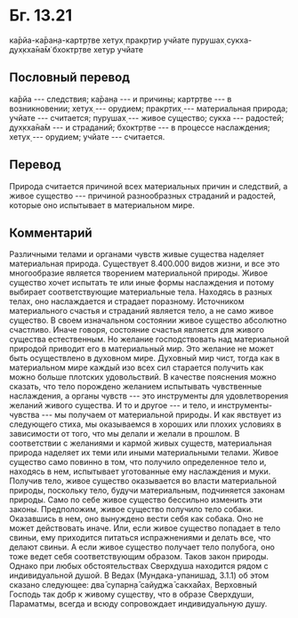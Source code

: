 # Бг. 13.21
ка̄рйа-ка̄ран̣а-картр̣тве
хетух̣ пракр̣тир учйате
пурушах̣ сукха-дух̣кха̄на̄м̇
бхоктр̣тве хетур учйате
## Пословный перевод

ка̄рйа --- следствия; ка̄ран̣а --- и причины; картр̣тве --- в возникновении;
хетух̣ --- орудием; пракр̣тих̣ --- материальная природа; учйате ---
считается; пурушах̣ --- живое существо; сукха --- радостей; дух̣кха̄на̄м ---
и страданий; бхоктр̣тве --- в процессе наслаждения; хетух̣ --- орудием;
учйате --- считается.

## Перевод

Природа считается причиной всех материальных причин и следствий, а живое
существо --- причиной разнообразных страданий и радостей, которые оно
испытывает в материальном мире.

## Комментарий

Различными телами и органами чувств живые существа наделяет материальная
природа. Существует 8.400.000 видов жизни, и все это многообразие
является творением материальной природы. Живое существо хочет испытать
те или иные формы наслаждения и потому выбирает соответствующие
материальные тела. Находясь в разных телах, оно наслаждается и страдает
поразному. Источником материального счастья и страданий является тело, а
не само живое существо. В своем изначальном состоянии живое существо
абсолютно счастливо. Иначе говоря, состояние счастья является для живого
существа естественным. Но желание господствовать над материальной
природой приводит его в материальный мир. Это желание не может быть
осуществлено в духовном мире. Духовный мир чист, тогда как в
материальном мире каждый изо всех сил старается получить как можно
больше плотских удовольствий. В качестве пояснения можно сказать, что
тело порождено желанием испытывать чувственные наслаждения, а органы
чувств --- это инструменты для удовлетворения желаний живого существа. И
то и другое --- и тело, и инструменты-чувства --- мы получаем от
материальной природы. И как явствует из следующего стиха, мы оказываемся
в хороших или плохих условиях в зависимости от того, что мы делали и
желали в прошлом. В соответствии с желаниями и кармой живых существ,
материальная природа наделяет их теми или иными материальными телами.
Живое существо само повинно в том, что получило определенное тело и,
находясь в нем, испытывает уготованные ему наслаждения и муки. Получив
тело, живое существо оказывается во власти материальной природы,
поскольку тело, будучи материальным, подчиняется законам природы. Само
по себе живое существо бессильно изменить эти законы. Предположим, живое
существо получило тело собаки. Оказавшись в нем, оно вынуждено вести
себя как собака. Оно не может действовать иначе. Или, если живое
существо попадает в тело свиньи, ему приходится питаться испражнениями и
делать все, что делают свиньи. А если живое существо получает тело
полубога, оно тоже ведет себя соответствующим образом. Таков закон
природы. Однако при любых обстоятельствах Сверхдуша находится рядом с
индивидуальной душой. В Ведах (Мундака-упанишад, 3.1.1) об этом сказано
следующее: два̄ супарн̣а̄ сайуджа̄ сакха̄йах̣. Верховный Господь так добр к
живому существу, что в образе Сверхдуши, Параматмы, всегда и всюду
сопровождает индивидуальную душу.
